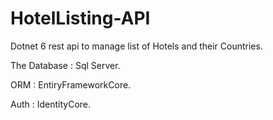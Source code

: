 # HotelListing-API

Dotnet 6 rest api to manage list of Hotels and their Countries.

The Database : Sql Server.

ORM          : EntiryFrameworkCore.

Auth         : IdentityCore.
